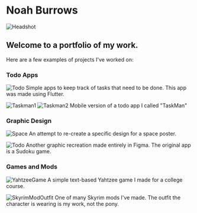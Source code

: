# Noah Burrows
![Headshot](https://github.com/noahburrows/Portfolio/blob/main/Headshot.jpg?raw=true)

## Welcome to a portfolio of my work.

Here are a few examples of projects I've worked on:

### Todo Apps

![Todo](https://github.com/noahburrows/Portfolio/blob/main/TodoProfile.png?raw=true)
Simple apps to keep track of tasks that need to be done. This app was made using Flutter.

![Taskman1](https://github.com/noahburrows/TaskMan/blob/main/Screenshot_20230613_145415.png?raw=true)
![Taskman2](https://github.com/noahburrows/TaskMan/blob/main/Screenshot_20230613_145720.png?raw=true)
Mobile version of a todo app I called "TaskMan"

### Graphic Design

![Space](https://github.com/noahburrows/Portfolio/blob/main/BurrowsNoahFinalProjectGraphics.jpg?raw=true)
An attempt to re-create a specific design for a space poster.

![Todo](https://github.com/noahburrows/Portfolio/blob/main/AppRecreation.png?raw=true)
Another graphic recreation made entirely in Figma. The original app is a Sudoku game.

### Games and Mods

![YahtzeeGame](https://github.com/noahburrows/Portfolio/blob/main/YahtzeeProfile.png?raw=true)
A simple text-based Yahtzee game I made for a college course.

![SkyrimModOutfit](https://github.com/noahburrows/Portfolio/blob/main/72850_screenshots_2015-02-15_00014.jpg?raw=true)
One of many Skyrim mods I've made. The outfit the character is wearing is my work, not the pony.
